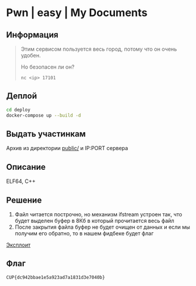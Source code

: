 # Pwn | easy | My Documents

## Информация

> Этим сервисом пользуется весь город, потому что он очень удобен.
> 
> Но безопасен ли он?
>
> `nc <ip> 17101`
>

## Деплой

```sh
cd deploy
docker-compose up --build -d
```

## Выдать участинкам

Архив из директории [public/](public/) и IP:PORT сервера

## Описание

ELF64, C++

## Решение

1. Файл читается построчно, но механизм ifstream устроен так, что будет выделен буфер в 8Кб в который прочитается весь файл
2. После закрытия файла буфер не будет очищен от данных и если мы получим его обратно, то в нашем фидбеке будет флаг

[Эксплоит](solution/sploit.py)

## Флаг

`CUP{dc942bbae1e5a923ad7a1831d3e7040b}`